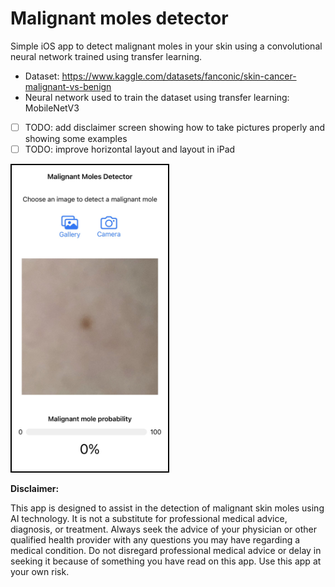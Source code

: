 # Malignant moles detector

Simple iOS app to detect malignant moles in your skin using a convolutional neural network trained using transfer learning.

- Dataset: https://www.kaggle.com/datasets/fanconic/skin-cancer-malignant-vs-benign
- Neural network used to train the dataset using transfer learning: MobileNetV3
- [ ] TODO: add disclaimer screen showing how to take pictures properly and showing some examples
- [ ] TODO: improve horizontal layout and layout in iPad

<img src="screenshot.jpeg" width="250" style="border: 2px solid black;">

**Disclaimer:**

This app is designed to assist in the detection of malignant skin moles using AI technology. It is not a substitute for professional medical advice, diagnosis, or treatment. Always seek the advice of your physician or other qualified health provider with any questions you may have regarding a medical condition. Do not disregard professional medical advice or delay in seeking it because of something you have read on this app. Use this app at your own risk.
